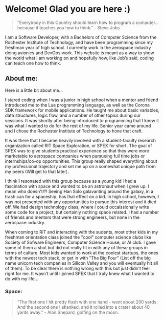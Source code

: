 # Welcome!  Glad you are here :)

> “Everybody in this Country should learn how to program a computer… because it teaches you how to think.” - Steve Jobs

I am a Software Developer, with a Bachelors of Computer Science from the Rochester Institute of Technology, and have been programming since my freshman year of high school.  I currently work in the aerospace industry doing avionics and DevOps work.  This website is meant as a way to show the world what I am working on and hopefully how, like Job’s said, coding can teach one how to think.


## About me:

Here is a little bit about me...  

I stared coding when I was a junior in high school when a mentor and friend introduced me to the Lua programming language, as well as the Corona SDK framework for mobile applications.  He taught me about basic variables, data structures, logic flow, and a number of other topics during our sessions.  It was shortly after being introduced to programming that I knew it was what I wanted to do for the rest of my life.  Senior year came around and I chose the Rochester Institute of Technology to hone that craft.

It was there that I became heavily involved with a student-faculty research organization called RIT Space Exploration, or SPEX for short.  The goal of SPEX was to give students practical experience so that they were more marketable to aerospace companies when pursueing full time jobs or internships/co-op opportunities.  This group really shaped everything about my professional trajectory and set me up on a somewhat unique path from my peers (Will get to that later).  

I think I resonated with this group because as a young kid I had a fascination with space and wanted to be an astronaut when I grew up.  I mean who doesn't!?!  Seeing Han Solo galavanting around the galaxy, in a trash can for a spaceship, has that effect on a kid. In high school, however, I was not presented with any opportunities to pursue this interest and it died off.  We had design technology class, where I could occaissionally write some code for a project, but certainly nothing space related.  I had a number of friends and mentors that were strong engineers, but none in the aerospace industry.

When coming to RIT and interacting with the sudents, most other kids in my freshman orientation class joined the "cool" computer science clubs like Society of Sofware Engineers, Computer Science House, or AI club.  I gave some of them a shot but did not really fit in with any of these groups in terms of culture.  Most kids wanted to work at the coolest startups, the ones with the newest tech stack, or get in with "The Big Four" (List off the big name unicorn tech companies in Silicon Valley and you will eventually hit all of them).  To be clear there is nothing wrong with this but just didn't feel right for me.  It wasn't until I joined SPEX that I truly knew what I wanted to do with my life...

### Space:

> "The first one I hit pretty flush with one hand - went about 200 yards.  And the second one I shanked, and it rolled into a crater about 40 yards away." - Alan Shepard, golfing on the moon.

